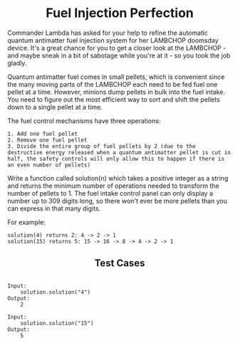 <h1 align= "center"><b>Fuel Injection Perfection</b></h1>

Commander Lambda has asked for your help to refine the automatic quantum antimatter fuel injection system for her LAMBCHOP doomsday device. It's a great chance for you to get a closer look at the LAMBCHOP - and maybe sneak in a bit of sabotage while you're at it - so you took the job gladly. 

Quantum antimatter fuel comes in small pellets, which is convenient since the many moving parts of the LAMBCHOP each need to be fed fuel one pellet at a time. However, minions dump pellets in bulk into the fuel intake. You need to figure out the most efficient way to sort and shift the pellets down to a single pellet at a time. 

The fuel control mechanisms have three operations: 

    1. Add one fuel pellet
    2. Remove one fuel pellet
    3. Divide the entire group of fuel pellets by 2 (due to the destructive energy released when a quantum antimatter pellet is cut in half, the safety controls will only allow this to happen if there is an even number of pellets)

Write a function called solution(n) which takes a positive integer as a string and returns the minimum number of operations needed to transform the number of pellets to 1. The fuel intake control panel can only display a number up to 309 digits long, so there won't ever be more pellets than you can express in that many digits.

For example:

    solution(4) returns 2: 4 -> 2 -> 1
    solution(15) returns 5: 15 -> 16 -> 8 -> 4 -> 2 -> 1

<h2 align= "center"><b>Test Cases</b></h2>

```

Input:
    solution.solution("4")
Output:
    2

Input:
    solution.solution("15")
Output:
    5

```
